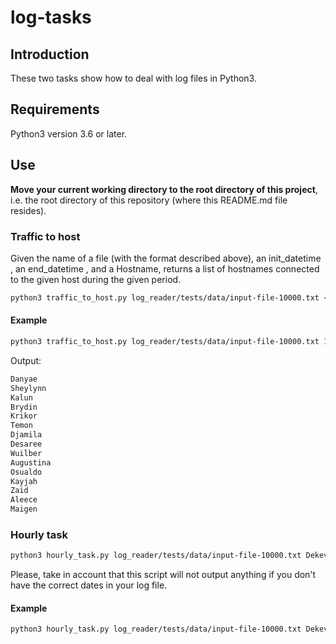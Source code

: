 # log-tasks

## Introduction

These two tasks show how to deal with log files in Python3.

## Requirements

Python3 version 3.6 or later.

## Use

**Move your current working directory to the root directory of this project**,
i.e. the root directory of this repository (where this README.md file resides).

### Traffic to host

Given the name of a file (with the format described above), an  init_datetime , an end_datetime , and a  Hostname,
returns a list of hostnames connected to the given host during the given period.

```bash
python3 traffic_to_host.py log_reader/tests/data/input-file-10000.txt <start timestamp> <end timestamp> <Host to monitor traffic>
```

#### Example

```bash
python3 traffic_to_host.py log_reader/tests/data/input-file-10000.txt 1565647313867 1565733331098 Zoeann
```
Output:
```bash
Danyae
Sheylynn
Kalun
Brydin
Krikor
Temon
Djamila
Desaree
Wuilber
Augustina
Osualdo
Kayjah
Zaid
Aleece
Maigen
```

### Hourly task

```bash
python3 hourly_task.py log_reader/tests/data/input-file-10000.txt Dekevious Zoeann
```

Please, take in account that this script will not output anything if you don't have the correct dates in your log file.

#### Example

```bash
python3 hourly_task.py log_reader/tests/data/input-file-10000.txt Dekevious Zoeann
```

